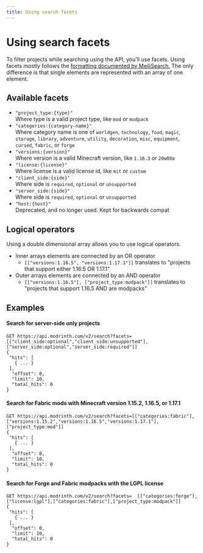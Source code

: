 ```yaml
---
title: Using search facets
---
```


# Using search facets
To filter projects while searching using the API, you'll use facets. Using facets mostly follows the [formatting documented by MeiliSearch.](https://docs.meilisearch.com/guides/advanced_guides/filtering.html) The only difference is that single elements are represented with an array of one element.

## Available facets
- `"project_type:{type}"`  
  Where type is a valid project type, like `mod` or `modpack`
- `"categories:{category-name}"`  
  Where category name is one of `worldgen`, `technology`, `food`, `magic`, `storage`, `library`, `adventure`, `utility`, `decoration`, `misc`, `equipment`, `cursed`, `fabric`, or `forge`
- `"versions:{version}"`  
  Where version is a valid Minecraft version, like `1.16.3` or `20w08a`
- `"license:{license}"`  
  Where license is a valid license id, like `mit` or `custom`
- `"client_side:{side}"`  
  Where side is `required`, `optional` or `unsupported`
- `"server_side:{side}"`  
  Where side is `required`, `optional` or `unsupported`
- `"host:{host}"`  
  Deprecated, and no longer used. Kept for backwards compat

## Logical operators
Using a double dimensional array allows you to use logical operators.
- Inner arrays elements are connected by an OR operator
  - `[["versions:1.16.5", "versions:1.17.1"]]` translates to "projects that support either 1.16.5 OR 1.17.1"
- Outer arrays elements are connected by an AND operator
  - `[["versions:1.16.5"], ["project_type:modpack"]]` translates to "projects that support 1.16.5 AND are modpacks"

## Examples
#### Search for server-side only projects
```http
GET https://api.modrinth.com/v2/search?facets=[["client_side:optional","client_side:unsupported"],["server_side:optional","server_side:required"]]
{
 "hits": [
   { ... }
 ],
  "offset": 0,
  "limit": 10,
  "total_hits": 0
}
```

#### Search for Fabric mods with Minecraft version 1.15.2, 1.16.5, or 1.17.1
```http
GET https://api.modrinth.com/v2/search?facets=[["categories:fabric"],["versions:1.15.2","versions:1.16.5","versions:1.17.1"],["project_type:mod"]]
{
 "hits": [
   { ... }
 ],
  "offset": 0,
  "limit": 10,
  "total_hits": 0
}
```

#### Search for Forge and Fabric modpacks with the LGPL license
```http
GET https://api.modrinth.com/v2/search?facets=	[["categories:forge"],["license:lgpl"],["categories:fabric"],["project_type:modpack"]]
{
 "hits": [
   { ... }
 ],
  "offset": 0,
  "limit": 10,
  "total_hits": 0
}
```